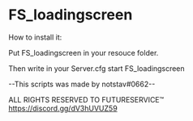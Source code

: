 # FS_loadingscreen


How to install it:

Put FS_loadingscreen in your resouce folder.

Then write in your Server.cfg 
start FS_loadingscreen




--This scripts was made by notstav#0662--
    

  ALL RIGHTS RESERVED TO FUTURESERVICE™ 
    https://discord.gg/dV3hUVUZ59
